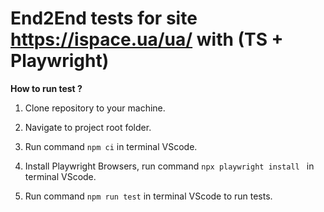 # End2End tests for site https://ispace.ua/ua/ with (TS + Playwright)

**How to run test ?**

1. Clone repository to your machine.

2. Navigate to project root folder.

3. Run command ```npm ci``` in terminal VScode.
   
4. Install Playwright Browsers, run command ```npx playwright install ``` in terminal VScode.

5. Run command ```npm run test``` in terminal VScode  to run tests.
